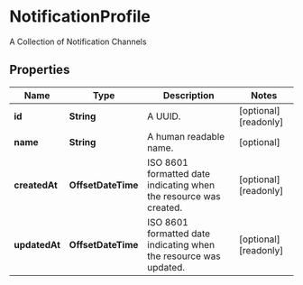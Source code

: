 

# NotificationProfile

A Collection of Notification Channels

## Properties

| Name | Type | Description | Notes |
|------------ | ------------- | ------------- | -------------|
|**id** | **String** | A UUID. |  [optional] [readonly] |
|**name** | **String** | A human readable name. |  [optional] |
|**createdAt** | **OffsetDateTime** | ISO 8601 formatted date indicating when the resource was created. |  [optional] [readonly] |
|**updatedAt** | **OffsetDateTime** | ISO 8601 formatted date indicating when the resource was updated. |  [optional] [readonly] |



